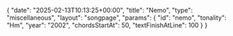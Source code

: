 {
    "date": "2025-02-13T10:13:25+00:00",
    "title": "Nemo",
    "type": "miscellaneous",
    "layout": "songpage",
    "params": {
        "id": "nemo",
        "tonality": "Hm",
        "year": "2002",
        "chordsStartAt": 50,
        "textFinishAtLine": 100
    }
}